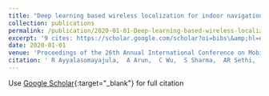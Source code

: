 ```yaml
---
title: "Deep learning based wireless localization for indoor navigation"
collection: publications
permalink: /publication/2020-01-01-Deep-learning-based-wireless-localization-for-indoor-navigation
excerpt: '9 cites: https://scholar.google.com/scholar?oi=bibs\&amp;hl=en\&amp;cites=34378211762698709'
date: 2020-01-01
venue: 'Proceedings of the 26th Annual International Conference on Mobile Computing …'
citation: ' R Ayyalasomayajula,  A Arun,  C Wu,  S Sharma,  AR Sethi,  D Vasisht,  D Bharadia, &quot;Deep learning based wireless localization for indoor navigation.&quot; Proceedings of the 26th Annual International Conference on Mobile Computing …, 2020.'
---
```


Use [Google Scholar](https://scholar.google.com/scholar?q=Deep+learning+based+wireless+localization+for+indoor+navigation){:target="_blank"} for full citation